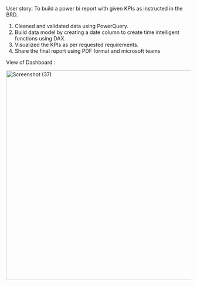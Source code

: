 User story: To build a power bi report with given KPIs as instructed in the BRD.

1. Cleaned and validated data using PowerQuery.
2. Build data model by creating a date column to create time intelligent functions using DAX.
3. Visualized the KPIs as per requested requirements.
4. Share the final report using PDF format and microsoft teams

View of Dashboard :

<img width="572" alt="Screenshot (37)" src="https://github.com/user-attachments/assets/4986ed78-774d-443d-9204-7ea4747ab189" />
